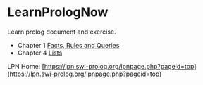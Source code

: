 # LearnPrologNow

Learn prolog document and exercise.

+ Chapter 1 [Facts, Rules and Queries](./doc/Chapter_1.md)
+ Chapter 4 [Lists](./doc/Chapter_4.md)

LPN Home: [https://lpn.swi-prolog.org/lpnpage.php?pageid=top](https://lpn.swi-prolog.org/lpnpage.php?pageid=top)

